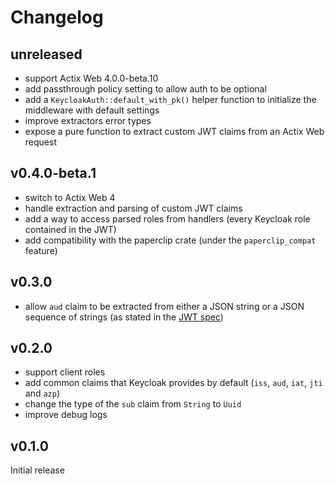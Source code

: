 # Changelog

## unreleased

- support Actix Web 4.0.0-beta.10
- add passthrough policy setting to allow auth to be optional
- add a `KeycloakAuth::default_with_pk()` helper function to initialize the middleware with default settings
- improve extractors error types
- expose a pure function to extract custom JWT claims from an Actix Web request

## v0.4.0-beta.1

- switch to Actix Web 4
- handle extraction and parsing of custom JWT claims
- add a way to access parsed roles from handlers (every Keycloak role contained in the JWT)
- add compatibility with the paperclip crate (under the `paperclip_compat` feature)

## v0.3.0

- allow `aud` claim to be extracted from either a JSON string or a JSON sequence of strings (as stated in the [JWT spec](https://tools.ietf.org/html/rfc7519#section-4.1.3))

## v0.2.0

- support client roles
- add common claims that Keycloak provides by default (`iss`, `aud`, `iat`, `jti` and `azp`)
- change the type of the `sub` claim from `String` to `Uuid`
- improve debug logs

## v0.1.0

Initial release
